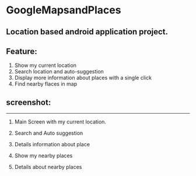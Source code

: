 # GoogleMapsandPlaces
## Location based android application project. 
## Feature:
  1. Show my current location
  2. Search location and auto-suggestion
  3. Display more information about places with a single click
  4. Find nearby flaces in map

## screenshot:
---
1. Main Screen with my current location.

2. Search and Auto suggestion
3. Details information about place
4. Show my nearby places
5. Details about nearby places

